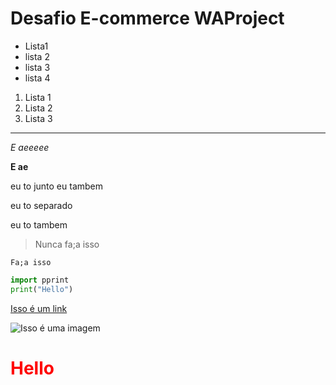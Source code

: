 # Desafio E-commerce WAProject

- Lista1
- lista 2
- lista 3
- lista 4

1. Lista 1
2. Lista 2
3. Lista 3

---
*E aeeeee*

**E ae**

eu to junto
eu tambem

eu to separado

eu to tambem

> Nunca fa;a isso

`Fa;a isso`

```python
import pprint
print("Hello")
```

[Isso é um link](www.google.com)

![Isso é uma imagem](https://miro.medium.com/max/1400/1*8855_W9mMWiciXgzk3OnSw.jpeg)


<h1 style="color:red;"> Hello </h1>
